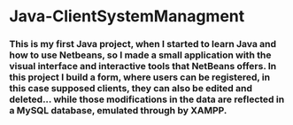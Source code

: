 # Java-ClientSystemManagment
<h3>
  This is my first Java project, when I started to learn Java and how to use Netbeans, so I made a small application with the visual interface and interactive tools that NetBeans offers.
     In this project I build a form, where users can be registered, in this case supposed clients, they can also be edited and deleted... while those modifications in the data are reflected in a MySQL database, emulated through by XAMPP.<h3/>
